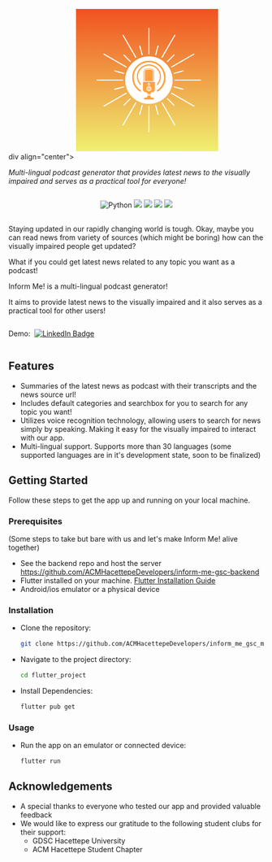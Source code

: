 div align="center">
  <img src="https://github.com/ACMHacettepeDevelopers/inform_me_gsc_mobile/blob/main/flutter_project/assets/images/5.png" width=280px style="margin-bottom: 16px"/>
  <p><i> Multi-lingual podcast generator that provides latest news to the visually impaired and serves as a practical tool for everyone! </i></p>
</div>

<div align="center" style="display:flex; gap: 8px; justify-content: center; margin-bottom: 16px">

![Python](https://img.shields.io/badge/Python-%233776AB.svg?style=for-the-badge&logo=Python&logoColor=white)
<img src="https://img.shields.io/badge/GoogleCloud-%234285F4.svg?style=for-the-badge&logo=google-cloud&logoColor=white"/>
  <img src="https://img.shields.io/badge/Flutter-%2302569B.svg?style=for-the-badge&logo=Flutter&logoColor=white"/>
  <img src="https://img.shields.io/badge/dart-%230175C2.svg?style=for-the-badge&logo=dart&logoColor=white"/>
  <img src="https://img.shields.io/badge/Firebase-039cE5?style=for-the-badge&logo=Firebase&logoColor=white/">
  
</div>

Staying updated in our rapidly changing world is tough.  Okay, maybe you can read news from variety of sources (which might be boring) how can the visually impaired people get updated?

What if you could get latest news related to any topic you want as a podcast!

Inform Me! is a multi-lingual podcast generator! 

It aims to provide latest news to the visually impaired and it also serves as a practical tool for other users!
<div style="display:flex; gap: 8px; align-items: center">
  <p>Demo:</p>
  <a href=https://www.youtube.com/watch?v=0bl6tGHzSAw>
    <img src="https://img.shields.io/badge/YouTube-%23FF0000.svg?style=for-the-badge&logo=YouTube&logoColor=white" alt="LinkedIn Badge"/>
  </a> 	
</div>

## Features

- Summaries of the latest news as podcast with their transcripts and the news source url! 
- Includes default categories and searchbox for you to search for any topic you want! 
- Utilizes voice recognition technology, allowing users to search for news simply by speaking. Making it easy for the visually impaired to interact with our app.
- Multi-lingual support. Supports more than 30 languages (some supported languages are in it's development state, soon to be finalized)

## Getting Started

Follow these steps to get the app up and running on your local machine.

### Prerequisites
(Some steps to take but bare with us and let's make Inform Me! alive together)

- See the backend repo and host the server https://github.com/ACMHacettepeDevelopers/inform-me-gsc-backend
- Flutter installed on your machine. [Flutter Installation Guide](https://flutter.dev/docs/get-started/install)
- Android/ios emulator or a physical device

### Installation

- Clone the repository:

  ```bash
  git clone https://github.com/ACMHacettepeDevelopers/inform_me_gsc_mobile
  ```

- Navigate to the project directory:
 
  ```bash
  cd flutter_project
  ```
- Install Dependencies:
 
  ```bash
  flutter pub get
  ```

### Usage
- Run the app on an emulator or connected device:

  ```bash
  flutter run
  ```

## Acknowledgements
- A special thanks to everyone who tested our app and provided valuable feedback
- We would like to express our gratitude to the following student clubs for their support:
  - GDSC Hacettepe University
  - ACM Hacettepe Student Chapter
